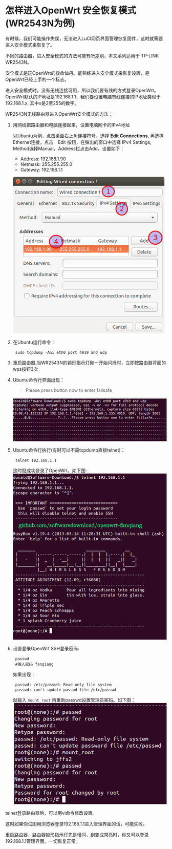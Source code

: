 ﻿# 怎样进入OpenWrt 安全恢复模式(WR2543N为例)

有时候，我们可能操作失误，无法进入LuCI网页界面管理恢复固件，这时就需要进入安全模式来恢复了。

不同的路由器，进入安全模式的方法可能有所差别，本文系列适用于 TP-LINK WR2543N。

安全模式是玩OpenWrt的救命仙丹。能熟练进入安全模式来恢复设置，是OpenWrt已经上手的一个标志。

进入安全模式时，没有无线连接可用，所以我们要有线的方式登录OpenWrt。OpenWrt默认的IP地址是192.168.1.1，我们要设置电脑有线连接的IP地址类似于192.168.1.x, 其中x是2至255的数字。

WR2543N无线路由器进入OpenWrt安全模式的方法：

1. 用网线把路由器和电脑连接起来，设置电脑网卡的IPv4地址

	以Ubuntu为例，点击桌面右上角连接符号，选择 **Edit Connections**, 再选择 Ethernet连接，点击　Edit 按钮，在弹出的窗口中选择 IPv4 Settings, Method选择Manual，Address栏点击Add，设置如下：
	* Address: 192.168.1.90
	* Netmask: 255.255.255.0
	* Gateway: 192.168.1.1
	
	![](images/2.7.editing-wired-connection.png)

2. 在Ubuntu运行命令：  

		sudo tcpdump -Ani eth0 port 4919 and udp

3. 重启路由器,当WR2543N的锁形指示灯刚一开始闪烁时，立即按路由器背面的wps按钮3次

4. Ubuntu命令行界面出现：
	> 
	> Please press button now to enter failsafe
	
	![](images/2.7.enter-failsafe.png)
	
5. Ubuntu命令行执行(有时可以不需tcpdump直接telnet)：

		telnet 192.168.1.1
	
	这时就成功登录了OpenWrt，如下图:  
	![](images/2.7.busybox.png)


6. 设置登录OpenWrt SSH登录密码:
	
		passwd
		#输入密码 fanqiang
	
	如果出现：
	
		passwd: /etc/passwd: Read-only file system
		passwd: can't update passwd file /etc/passwd

	就输入 `mount_root` 再重新passwd设置管理员密码。如下图：  
	![](images/2.7.passwd.png)


telnet登录路由器后，可以用vi命令修改设置。

这时如果你试图用浏览器登录192.168.1.1进入管理界面的话，可能失败。

重启路由器，路由器锁形指示灯先是慢闪，到变成常亮时，你又可以登录 192.168.1.1管理界面。一切恢复正常。
